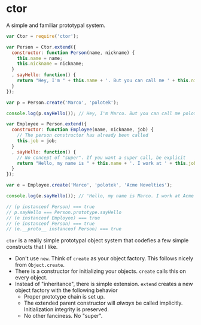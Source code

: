 ctor
====

A simple and familiar prototypal system.

```js
var Ctor = require('ctor');

var Person = Ctor.extend({
  constructor: function Person(name, nickname) {
    this.name = name;
    this.nickname = nickname;
  }
  , sayHello: function() {
    return "Hey, I'm " + this.name + '. But you can call me ' + this.nickname; 
  }
});

var p = Person.create('Marco', 'polotek');

console.log(p.sayHello()); // Hey, I'm Marco. But you can call me polotek

var Employee = Person.extend({
  constructor: function Employee(name, nickname, job) {
    // The person constructor has already been called
    this.job = job;
  }
  , sayHello: function() {
    // No concept of "super". If you want a super call, be explicit
    return "Hello, my name is " + this.name + '. I work at ' + this.job;
  }
});

var e = Employee.create('Marco', 'polotek', 'Acme Novelties');

console.log(e.sayHello()); // 'Hello, my name is Marco. I work at Acme Novelties'

// (p instanceof Person) === true
// p.sayHello === Person.prototype.sayHello
// (e instanceof Employee) === true
// (e instanceof Person) === true
// (e.__proto__ instanceof Person) === true
```

`ctor` is a really simple prototypal object system that codefies a few simple constructs that I like.

  * Don't use `new`. Think of `create` as your object factory. This follows nicely from `Object.create`.
  * There is a constructor for initializing your objects. `create` calls this on every object.
  * Instead of "inheritance", there is simple extension. `extend` creates a new object factory with the following behavior
    * Proper prototype chain is set up.
    * The extended parent constructor will *always* be called implicitly. Initialization integrity is preserved.
    * No other fanciness. No "super".
